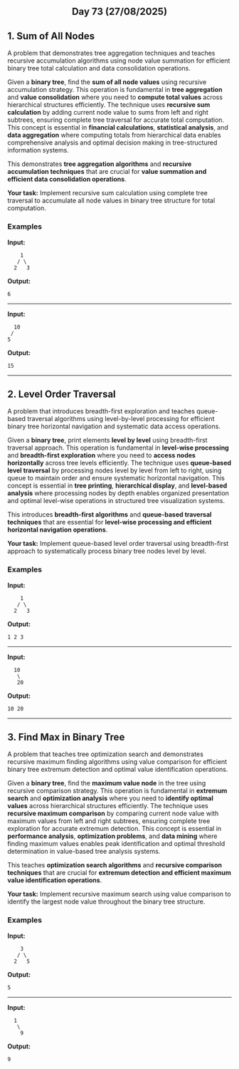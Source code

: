<h2 align="center">Day 73 (27/08/2025)</h2>

## 1. Sum of All Nodes
A problem that demonstrates tree aggregation techniques and teaches recursive accumulation algorithms using node value summation for efficient binary tree total calculation and data consolidation operations.

Given a **binary tree**, find the **sum of all node values** using recursive accumulation strategy. This operation is fundamental in **tree aggregation** and **value consolidation** where you need to **compute total values** across hierarchical structures efficiently. The technique uses **recursive sum calculation** by adding current node value to sums from left and right subtrees, ensuring complete tree traversal for accurate total computation. This concept is essential in **financial calculations**, **statistical analysis**, and **data aggregation** where computing totals from hierarchical data enables comprehensive analysis and optimal decision making in tree-structured information systems.

This demonstrates **tree aggregation algorithms** and **recursive accumulation techniques** that are crucial for **value summation and efficient data consolidation operations**.

**Your task:** Implement recursive sum calculation using complete tree traversal to accumulate all node values in binary tree structure for total computation.

### Examples

**Input:**
```
    1
   / \
  2   3
```
**Output:**
```
6
```

---

**Input:**
```
  10
 /
5
```
**Output:**
```
15
```

---

## 2. Level Order Traversal
A problem that introduces breadth-first exploration and teaches queue-based traversal algorithms using level-by-level processing for efficient binary tree horizontal navigation and systematic data access operations.

Given a **binary tree**, print elements **level by level** using breadth-first traversal approach. This operation is fundamental in **level-wise processing** and **breadth-first exploration** where you need to **access nodes horizontally** across tree levels efficiently. The technique uses **queue-based level traversal** by processing nodes level by level from left to right, using queue to maintain order and ensure systematic horizontal navigation. This concept is essential in **tree printing**, **hierarchical display**, and **level-based analysis** where processing nodes by depth enables organized presentation and optimal level-wise operations in structured tree visualization systems.

This introduces **breadth-first algorithms** and **queue-based traversal techniques** that are essential for **level-wise processing and efficient horizontal navigation operations**.

**Your task:** Implement queue-based level order traversal using breadth-first approach to systematically process binary tree nodes level by level.

### Examples

**Input:**
```
    1
   / \
  2   3
```
**Output:**
```
1 2 3
```

---

**Input:**
```
  10
   \
   20
```
**Output:**
```
10 20
```

---

## 3. Find Max in Binary Tree
A problem that teaches tree optimization search and demonstrates recursive maximum finding algorithms using value comparison for efficient binary tree extremum detection and optimal value identification operations.

Given a **binary tree**, find the **maximum value node** in the tree using recursive comparison strategy. This operation is fundamental in **extremum search** and **optimization analysis** where you need to **identify optimal values** across hierarchical structures efficiently. The technique uses **recursive maximum comparison** by comparing current node value with maximum values from left and right subtrees, ensuring complete tree exploration for accurate extremum detection. This concept is essential in **performance analysis**, **optimization problems**, and **data mining** where finding maximum values enables peak identification and optimal threshold determination in value-based tree analysis systems.

This teaches **optimization search algorithms** and **recursive comparison techniques** that are crucial for **extremum detection and efficient maximum value identification operations**.

**Your task:** Implement recursive maximum search using value comparison to identify the largest node value throughout the binary tree structure.

### Examples

**Input:**
```
    3
   / \
  2   5
```
**Output:**
```
5
```

---

**Input:**
```
  1
   \
    9
```
**Output:**
```
9
```
